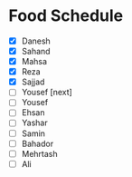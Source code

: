 # Food Schedule

- [x] Danesh
- [x] Sahand
- [x] Mahsa
- [x] Reza
- [x] Sajjad
- [ ] Yousef [next]
- [ ] Yousef
- [ ] Ehsan
- [ ] Yashar
- [ ] Samin
- [ ] Bahador
- [ ] Mehrtash
- [ ] Ali